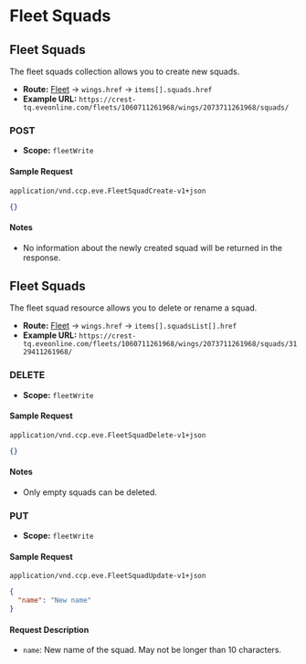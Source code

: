 # Fleet Squads

## Fleet Squads

The fleet squads collection allows you to create new squads.

- **Route:** [Fleet](fleet_fleet.md) → `wings.href` → `items[].squads.href`
- **Example URL:** `https://crest-tq.eveonline.com/fleets/1060711261968/wings/2073711261968/squads/`

### POST

- **Scope:** `fleetWrite`

#### Sample Request

`application/vnd.ccp.eve.FleetSquadCreate-v1+json`

```json
{}
```

#### Notes

- No information about the newly created squad will be returned in the response.

## Fleet Squads

The fleet squad resource allows you to delete or rename a squad.

- **Route:** [Fleet](fleet_fleet.md) → `wings.href` → `items[].squadsList[].href`
- **Example URL:** `https://crest-tq.eveonline.com/fleets/1060711261968/wings/2073711261968/squads/3129411261968/`

### DELETE

- **Scope:** `fleetWrite`

#### Sample Request

`application/vnd.ccp.eve.FleetSquadDelete-v1+json`

```json
{}
```

#### Notes

- Only empty squads can be deleted.

### PUT

- **Scope:** `fleetWrite`

#### Sample Request

`application/vnd.ccp.eve.FleetSquadUpdate-v1+json`

```json
{
  "name": "New name"
}
```

#### Request Description

- `name`: New name of the squad. May not be longer than 10 characters.
